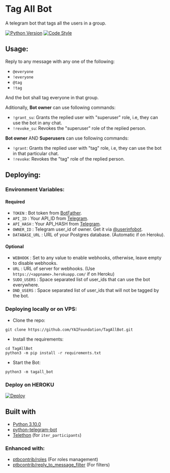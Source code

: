 # Tag All Bot

A telegram bot that tags all the users in a group.

[![Python Version](https://img.shields.io/badge/python-3.10.0-blue.svg)](https://www.python.org/)
[![Code Style](https://img.shields.io/badge/code%20style-black-000000.svg)](https://github.com/psf/black)

## Usage:

Reply to any message with any one of the following:
* `@everyone`
* `!everyone`
* `@tag`
* `!tag`

And the bot shall tag everyone in that group.

Aditionally, **Bot owner** can use following commands:
* `!grant_su`: Grants the replied user with "superuser" role, i.e, they can use the bot in any chat.
* `!revoke_su`: Revokes the "superuser" role of the replied person.

**Bot owner** AND **Superusers** can use following commands:
* `!grant`: Grants the replied user with "tag" role, i.e, they can use the bot in that particular chat.
* `!revoke`: Revokes the "tag" role of the replied person.

## Deploying:

### Environment Variables:

#### Required

 - `TOKEN` : Bot token from [BotFather](https://t.me/Botfather).
 - `API_ID` : Your API_ID from [Telegram](https://my.telegram.org).
 - `API_HASH` : Your API_HASH from [Telegram](https://my.telegram.org).
 - `OWNER_ID` : Telegram user_id of owner. Get it via [@userinfobot](https://t.me/userinfobot).
 - `DATABASE_URL` : URL of your Postgres database. (Automatic if on Heroku).

#### Optional

 - `WEBHOOK` : Set to any value to enable webhooks, otherwise, leave empty to disable webhooks.
 - `URL` : URL of server for webhooks. (Use `https://<appname>.herokuapp.com/` if on Heroku)
 - `SUDO_USERS` : Space separated list of user_ids that can use the bot everywhere.
 - `DND_USERS` : Space separated list of user_ids that will not be tagged by the bot.

### Deploying locally or on VPS:

* Clone the repo:

```
git clone https://github.com/YAIFoundation/TagAllBot.git
```

* Install the requirements:

```
cd TagAllBot
python3 -m pip install -r requirements.txt
```

* Start the Bot:

```
python3 -m tagall_bot
```

### Deploy on HEROKU

[![Deploy](https://www.herokucdn.com/deploy/button.svg)](https://heroku.com/deploy)

## Built with

* [Python 3.10.0](https://www.python.org/)
* [python-telegram-bot](https://github.com/python-telegram-bot/python-telegram-bot/)
* [Telethon](https://github.com/LonamiWebs/Telethon) (for `iter_participants`)

### Enhanced with:

* [ptbcontrib/roles](https://github.com/python-telegram-bot/ptbcontrib/tree/main/ptbcontrib/roles) (For roles management)
* [ptbcontrib/reply_to_message_filter](https://github.com/python-telegram-bot/ptbcontrib/tree/main/ptbcontrib/reply_to_message_filter) (For filters)
